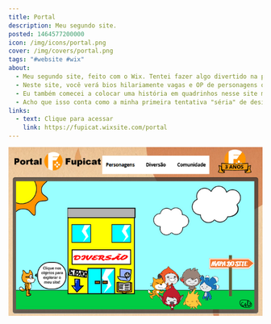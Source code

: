 ```yaml
---
title: Portal
description: Meu segundo site.
posted: 1464577200000
icon: /img/icons/portal.png
cover: /img/covers/portal.png
tags: "#website #wix"
about:
  - Meu segundo site, feito com o Wix. Tentei fazer algo divertido na página inicial, como se fosse uma cidadezinha, mas ela é muito bugada! Eu baseei essa ideia no site antigo da Turma da Mônica que tinha uma página inicial parecida.
  - Neste site, você verá bios hilariamente vagas e OP de personagens que eu quase nunca uso. Você também verá vários links quebrados..... muitos dos serviços que eu usei nesse site já não funcionam.
  - Eu também comecei a colocar uma história em quadrinhos nesse site mas nunca terminei. Essa HQ existe em papel aqui em casa, talvez algum dia eu poste.
  - Acho que isso conta como a minha primeira tentativa "séria" de design de website. Meu primeiro site era só um template com os textos mudados, mas dessa vez eu tinha realmente tentado fazer algo legal do zero.
links:
  - text: Clique para acessar
    link: https://fupicat.wixsite.com/portal
---
```

<a style="margin: auto;" href="https://fupicat.wixsite.com/portal" target="_blank">
  <img style="max-height: 30rem;" src="/img/covers/portal.png" />
</a>